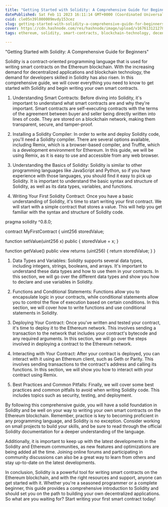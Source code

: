 ```yaml
---
title: "Getting Started with Solidity: A Comprehensive Guide for Beginners"
datePublished: Sat Feb 11 2023 16:11:14 GMT+0000 (Coordinated Universal Time)
cuid: cle05n39l000009mvdy153cez
slug: getting-started-with-solidity-a-comprehensive-guide-for-beginners
cover: https://cdn.hashnode.com/res/hashnode/image/upload/v1676131212781/0fa3d37a-8eb8-4d90-9182-e4d42975afe5.png
tags: ethereum, solidity, smart-contracts, blockchain-technology, decentralized-applications

---
```


"Getting Started with Solidity: A Comprehensive Guide for Beginners"

Solidity is a contract-oriented programming language that is used for writing smart contracts on the Ethereum blockchain. With the increasing demand for decentralized applications and blockchain technology, the demand for developers skilled in Solidity has also risen. In this comprehensive guide, we will cover everything you need to know to get started with Solidity and begin writing your own smart contracts.

1. Understanding Smart Contracts: Before diving into Solidity, it's important to understand what smart contracts are and why they're important. Smart contracts are self-executing contracts with the terms of the agreement between buyer and seller being directly written into lines of code. They are stored on a blockchain network, making them transparent, secure, and tamper-proof.
    
2. Installing a Solidity Compiler: In order to write and deploy Solidity code, you'll need a Solidity compiler. There are several options available, including Remix, which is a browser-based compiler, and Truffle, which is a development environment for Ethereum. In this guide, we will be using Remix, as it is easy to use and accessible from any web browser.
    
3. Understanding the Basics of Solidity: Solidity is similar to other programming languages like JavaScript and Python, so if you have experience with those languages, you should find it easy to pick up Solidity. It is important to understand the basic syntax and structure of Solidity, as well as its data types, variables, and functions.
    
4. Writing Your First Solidity Contract: Once you have a basic understanding of Solidity, it's time to start writing your first contract. We will start with a simple contract that stores a value. This will help you get familiar with the syntax and structure of Solidity code.
    

pragma solidity ^0.8.0;

contract MyFirstContract { uint256 storedValue;

function setValue(uint256 x) public { storedValue = x; }

function getValue() public view returns (uint256) { return storedValue; } }

1. Data Types and Variables: Solidity supports several data types, including integers, strings, booleans, and arrays. It's important to understand these data types and how to use them in your contracts. In this section, we will go over the different data types and show you how to declare and use variables in Solidity.
    
2. Functions and Conditional Statements: Functions allow you to encapsulate logic in your contracts, while conditional statements allow you to control the flow of execution based on certain conditions. In this section, we will cover how to write functions and use conditional statements in Solidity.
    
3. Deploying Your Contract: Once you've written and tested your contract, it's time to deploy it to the Ethereum network. This involves sending a transaction to the network that includes your contract's bytecode and any required arguments. In this section, we will go over the steps involved in deploying a contract to the Ethereum network.
    
4. Interacting with Your Contract: After your contract is deployed, you can interact with it using an Ethereum client, such as Geth or Parity. This involves sending transactions to the contract's address and calling its functions. In this section, we will show you how to interact with your contract using Remix.
    
5. Best Practices and Common Pitfalls: Finally, we will cover some best practices and common pitfalls to avoid when writing Solidity code. This includes topics such as security, testing, and deployment.
    

By following this comprehensive guide, you will have a solid foundation in Solidity and be well on your way to writing your own smart contracts on the Ethereum blockchain. Remember, practice is key to becoming proficient in any programming language, and Solidity is no exception. Consider working on small projects to build your skills, and be sure to read through the official Solidity documentation for a deeper understanding of the language.

Additionally, it is important to keep up with the latest developments in the Solidity and Ethereum communities, as new features and optimizations are being added all the time. Joining online forums and participating in community discussions can also be a great way to learn from others and stay up-to-date on the latest developments.

In conclusion, Solidity is a powerful tool for writing smart contracts on the Ethereum blockchain, and with the right resources and support, anyone can get started with it. Whether you're a seasoned programmer or a complete beginner, this guide provides a comprehensive introduction to Solidity and should set you on the path to building your own decentralized applications. So what are you waiting for? Start writing your first smart contract today!
